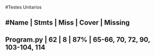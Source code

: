 #Testes Unitarios

#Name | Stmts | Miss | Cover | Missing
-----------------------------------------------------
Program.py | 62 | 8 | 87% | 65-66, 70, 72, 90, 103-104, 114
-----------------------------------------------------
